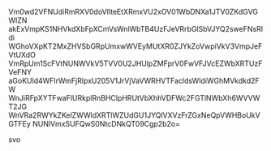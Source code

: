Vm0wd2VFNUdiRmRXV0doVllteEtXRmxVU2xOV01WbDNXa1JTV0ZKdGVGWlZN
akExVmpKS1NHVkdXbFpXCmVsWnlWbTB4UzFJeVRrbGlSbVJYQ2sweFNsRldi
WGhoVXpKT2MxZHVSbGRpUmxwWVEyMUtXR0ZJYkZoVwpiVkV3VmpJeFVtUXdO
VmRpUm1ScFVtNUNWVkV5TVV0U2JHUlpZMFprV0FwVFJVcEZWbXRTUzFVeFNY
aGoKUld4WFlrWmFjRlpxU205V1JrVjVaVWRHVTFacldsWldiWGhMVkdkd2FW
WnJiRFpXYTFwaFlURkplRnBHClpHRUtVbXhhVDFWc2FGTlNWbXh6WVVWT2JG
WnVRa2RWYkZKelZWWldXRTlWZUdGU1JYQlVXVzFrZGxNeQpVWHBoUkVGTFEy
NUNlVmxSUFQwS0NtcDNkQT09Cgp2b2o=

svo
